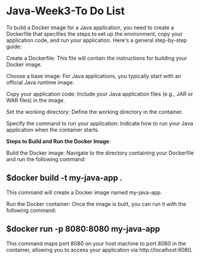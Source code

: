 # Java-Week3-To Do List

To build a Docker image for a Java application, you need to create a Dockerfile that specifies the steps to set up the environment, copy your application code, and run your application. Here's a general step-by-step guide:

Create a Dockerfile: This file will contain the instructions for building your Docker image.

Choose a base image: For Java applications, you typically start with an official Java runtime image.

Copy your application code: Include your Java application files (e.g., JAR or WAR files) in the image.

Set the working directory: Define the working directory in the container.

Specify the command to run your application: Indicate how to run your Java application when the container starts.


**Steps to Build and Run the Docker Image**:

Build the Docker image: Navigate to the directory containing your Dockerfile and run the following command: 

## $docker build -t my-java-app .

This command will create a Docker image named my-java-app.

Run the Docker container: Once the image is built, you can run it with the following command:

## $docker run -p 8080:8080 my-java-app

This command maps port 8080 on your host machine to port 8080 in the container, allowing you to access your application via http://localhost:8080.

